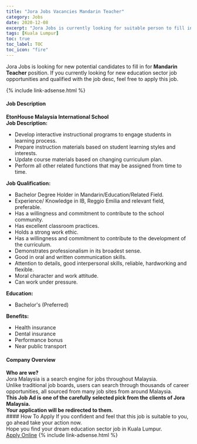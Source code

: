 ```yaml
---
title: "Jora Jobs Vacancies Mandarin Teacher" 
category: Jobs 
date: 2020-12-08 
excerpt: "Jora Jobs is currently looking for suitable person to fill in the Mandarin Teacher which positioned at Kuala Lumpur" 
tags: [Kuala Lumpur] 
toc: true 
toc_label: TOC 
toc_icon: "fire" 
--- 
```


<p>Jora Jobs is looking for new potential candidates to fill in for <b>Mandarin Teacher</b> position. If you currently looking for new education sector job opportunities and qualified with the job desc, feel free to apply this job.
</p>{% include link-adsense.html %} 
 <div><div><div><h4>Job Description</h4></div></div><div><div><span><div><div><strong>EtonHouse Malaysia International School</strong></div><div><div><strong>Job Description:</strong></div><ul><li>Develop interactive instructional programs to engage students in learning process.</li><li>Prepare instruction materials based on student learning styles and interests.</li><li>Update course materials based on changing curriculum plan.&#160;&#160;</li><li>Perform all other related functions that may be assigned from time to time.</li></ul><div><div><strong>Job Qualification:</strong></div><ul><li>Bachelor Degree Holder in Mandarin/Education/Related Field.</li><li>Experience/ Knowledge in IB, Reggio Emilia and relevant field, preferable.</li><li>Has a willingness and commitment to contribute to the school community.</li><li>Has excellent classroom practices.</li><li>Holds a strong work ethic.&#160;&#160;</li><li>Has a willingness and commitment to contribute to the development of the curriculum.</li><li>Demonstrates professionalism in its broadest sense.</li><li>Good in oral and written communication skills.&#160;&#160;</li><li>Attention to details, good interpersonal skills, reliable, hardworking and flexible.</li><li>Moral character and work attitude.</li><li>Can work under pressure.</li></ul><div><div><strong>Education:</strong></div><ul><li>Bachelor's (Preferred)</li></ul><div><div><strong>Benefits:</strong></div><ul><li>Health insurance</li><li>Dental insurance</li><li>Performance bonus</li><li>Near public transport</li></ul></div></div></div></div></div></span></div></div></div> 
<div><div><div><h4>Company Overview</h4></div></div><div><div><span><div><div>
<strong>Who are we?</strong></div>
<div>
	Jora Malaysia is a search engine for jobs throughout Malaysia.<br>
	Unlike traditional job boards, users can search through thousands of career opportunities, all sourced from many job sites from around Malaysia.&#160;</div>
<div>
<div>
<strong>This Job Ad is one of the carefully selected pick from the clients of Jora Malaysia.</strong></div>
<div>
<strong>Your application will be redirected to them.</strong></div>
</div></div></span></div></div></div> 
#### How To Apply 
If you confident and feel that this job is suitable to you, go ahead take your action now. <br/> 
Hope you find your dream education sector job in Kuala Lumpur. <br/> 
<a href="https://www.jobstreet.com.my/en/job/mandarin-teacher-4438962?jobId=jobstreet-my-job-4438962&sectionRank=26&token=0~408fea3f-4a63-4f18-9151-2c7cd8658c22&fr=SRP%20View%20In%20New%20Ta" class="btn btn--info" target="_blank" rel="nofollow noopenner">Apply Online</a> 
{% include link-adsense.html %} 